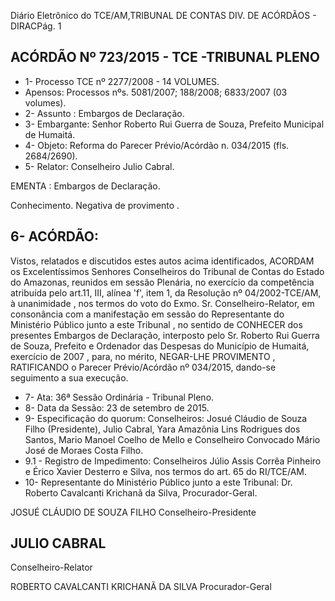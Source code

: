 Diário Eletrônico do TCE/AM,TRIBUNAL DE CONTAS DIV. DE ACÓRDÃOS - DIRACPág. 1

## ACÓRDÃO Nº 723/2015 - TCE -TRIBUNAL PLENO

- 1- Processo TCE nº 2277/2008 - 14 VOLUMES.
- Apensos: Processos nºs. 5081/2007; 188/2008; 6833/2007 (03 volumes).
- 2- Assunto : Embargos de Declaração.
- 3-  Embargante: Senhor  Roberto  Rui  Guerra  de  Souza,  Prefeito  Municipal  de Humaitá.
- 4- Objeto: Reforma do Parecer Prévio/Acórdão n. 034/2015 (fls. 2684/2690).
- 5- Relator: Conselheiro Julio Cabral.

EMENTA : Embargos de Declaração.

Conhecimento. Negativa de provimento .

## 6- ACÓRDÃO:

Vistos, relatados e discutidos estes autos acima identificados, ACORDAM os Excelentíssimos Senhores Conselheiros do Tribunal de Contas do Estado do Amazonas, reunidos em sessão Plenária, no exercício da competência atribuída pelo art.11, III, alínea 'f',  item  1,  da  Resolução  nº  04/2002-TCE/AM, à  unanimidade ,  nos  termos  do  voto  do Exmo.  Sr.  Conselheiro-Relator, em  consonância  com  a  manifestação  em  sessão  do Representante do Ministério Público junto a este Tribunal ,  no  sentido  de CONHECER dos  presentes  Embargos  de  Declaração,  interposto  pelo Sr.  Roberto  Rui  Guerra  de Souza,  Prefeito e Ordenador  das  Despesas  do  Município  de  Humaitá,  exercício  de 2007 , para, no mérito, NEGAR-LHE PROVIMENTO , RATIFICANDO o Parecer Prévio/Acórdão nº 034/2015, dando-se seguimento a sua execução.

- 7- Ata: 36ª Sessão Ordinária - Tribunal Pleno.
- 8- Data da Sessão: 23 de setembro de 2015.
- 9-  Especificação  do  quorum: Conselheiros:  Josué  Cláudio  de  Souza  Filho  (Presidente), Julio Cabral,  Yara  Amazônia Lins Rodrigues dos Santos, Mario  Manoel Coelho de  Mello e Conselheiro Convocado Mário José de Moraes Costa Filho.
- 9.1 - Registro de Impedimento: Conselheiros Júlio Assis Corrêa Pinheiro e Érico Xavier Desterro e Silva, nos termos do art. 65 do RI/TCE/AM.
- 10- Representante do Ministério Público junto a este Tribunal: Dr. Roberto Cavalcanti Krichanã da Silva, Procurador-Geral.

JOSUÉ CLÁUDIO DE SOUZA FILHO Conselheiro-Presidente

## JULIO CABRAL

Conselheiro-Relator

ROBERTO CAVALCANTI KRICHANÃ DA SILVA Procurador-Geral
